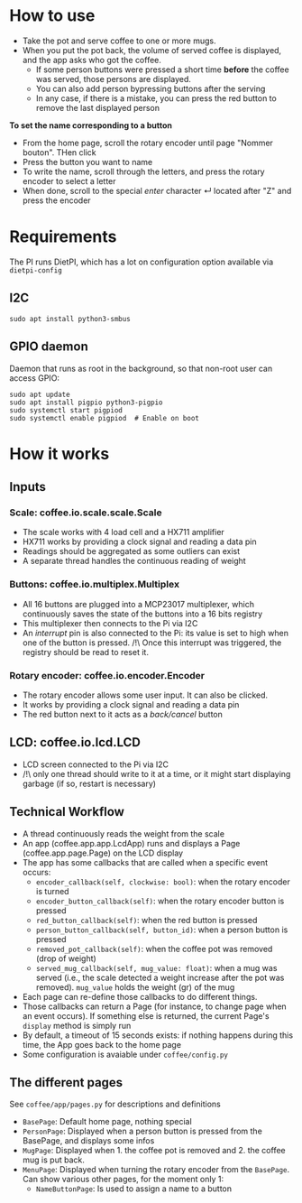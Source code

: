 # How to use

* Take the pot and serve coffee to one or more mugs.
* When you put the pot back, the volume of served coffee is displayed, and the app asks who got the coffee.
    * If some person buttons were pressed a short time **before** the coffee was served, those persons are displayed. 
    * You can also add person bypressing buttons after the serving
    * In any case, if there is a mistake, you can press the red button to remove the last displayed person

**To set the name corresponding to a button**
* From the home page, scroll the rotary encoder until page "Nommer bouton". THen click
* Press the button you want to name
* To write the name, scroll through the letters, and press the rotary encoder to select a letter
* When done, scroll to the special *enter* character ↵ located after "Z" and press the encoder

# Requirements

The PI runs DietPI, which has a lot on configuration option available via `dietpi-config`

## I2C

`sudo apt install python3-smbus`

## GPIO daemon

Daemon that runs as root in the background, so that non-root user can access GPIO:

```
sudo apt update
sudo apt install pigpio python3-pigpio
sudo systemctl start pigpiod
sudo systemctl enable pigpiod  # Enable on boot
```

# How it works
## Inputs
### Scale: coffee.io.scale.scale.Scale
* The scale works with 4 load cell and a HX711 amplifier
* HX711 works by providing a clock signal and reading a data pin
* Readings should be aggregated as some outliers can exist
* A separate thread handles the continuous reading of weight

### Buttons: coffee.io.multiplex.Multiplex
* All 16 buttons are plugged into a MCP23017 multiplexer, which continuously saves the state of the buttons into a 16 bits registry
* This multiplexer then connects to the Pi via I2C
* An *interrupt* pin is also connected to the Pi: its value is set to high when one of the button is pressed. /!\ Once this interrupt was triggered, the registry should be read to reset it.

### Rotary encoder: coffee.io.encoder.Encoder
* The rotary encoder allows some user input. It can also be clicked.
* It works by providing a clock signal and reading a data pin
* The red button next to it acts as a *back/cancel* button

## LCD: coffee.io.lcd.LCD
* LCD screen connected to the Pi via I2C
* /!\ only one thread should write to it at a time, or it might start displaying garbage (if so, restart is necessary)

## Technical Workflow
* A thread continuously reads the weight from the scale
* An app (coffee.app.app.LcdApp) runs and displays a Page (coffee.app.page.Page) on the LCD display
* The app has some callbacks that are called when a specific event occurs:
    * `encoder_callback(self, clockwise: bool)`: when the rotary encoder is turned
    * `encoder_button_callback(self)`: when the rotary encoder button is pressed
    * `red_button_callback(self)`: when the red button is pressed
    * `person_button_callback(self, button_id)`: when a person button is pressed
    * `removed_pot_callback(self)`: when the coffee pot was removed (drop of weight)
    * `served_mug_callback(self, mug_value: float)`: when a mug was served (i.e., the scale detected a weight increase after the pot was removed). `mug_value` holds the weight (gr) of the mug
* Each page can re-define those callbacks to do different things.
* Those callbacks can return a Page (for instance, to change page when an event occurs). If something else is returned, the current Page's `display` method is simply run
* By default, a timeout of 15 seconds exists: if nothing happens during this time, the App goes back to the home page
* Some configuration is avaiable under `coffee/config.py`

## The different pages
See `coffee/app/pages.py` for descriptions and definitions

* `BasePage`: Default home page, nothing special
* `PersonPage`: Displayed when a person button is pressed from the BasePage, and displays some infos
* `MugPage`: Displayed when 1. the coffee pot is removed and 2. the coffee mug is put back. 
* `MenuPage`: Displayed when turning the rotary encoder from the `BasePage`. Can show various other pages, for the moment only 1:
    * `NameButtonPage`: Is used to assign a name to a button
